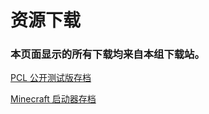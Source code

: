 # 资源下载

### 本页面显示的所有下载均来自本组下载站。

[PCL 公开测试版存档](https://down.dwcdn.tk/PCL2-Beta/)

[Minecraft 启动器存档](https://down.dwcdn.tk/mcLauncherArchives/)
